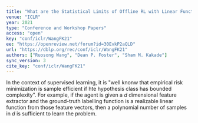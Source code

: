 ```yaml
---
title: "What are the Statistical Limits of Offline RL with Linear Function Approximation?"
venue: "ICLR"
year: 2021
type: "Conference and Workshop Papers"
access: "open"
key: "conf/iclr/WangFK21"
ee: "https://openreview.net/forum?id=30EvkP2aQLD"
url: "https://dblp.org/rec/conf/iclr/WangFK21"
authors: ["Ruosong Wang", "Dean P. Foster", "Sham M. Kakade"]
sync_version: 3
cite_key: "conf/iclr/WangFK21"
---
```

In the context of supervised learning, it is "well knonw that empirical risk minimization is sample efficient if hte hypothesis class has bounded complexity". For example, if the agent is given a $d$ dimensional feature extractor and the ground-truth labelling function is a realizable linear function from those feature vectors, then a polynomial number of samples in $d$ is sufficient to learn the problem.